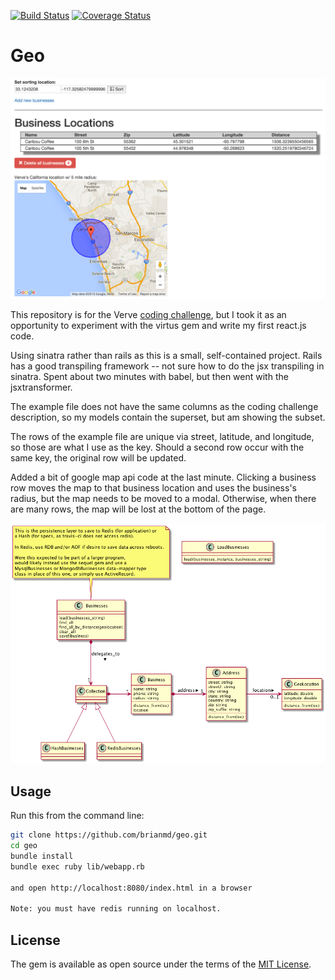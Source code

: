[![Build Status](https://api.travis-ci.org/brianmd/geo.png?branch=master)](https://travis-ci.org/brianmd/geo)  [![Coverage Status](https://coveralls.io/repos/brianmd/geo/badge.png?branch=master&service=github)](https://coveralls.io/github/brianmd/geo?branch=master)

# Geo

![Alt text](docs/screenshot.png?raw=true "Screenshot")

This repository is for the Verve
[coding challenge](https://github.com/VerveWireless/software-challenge),
but I took it as an opportunity
to experiment with the virtus gem and write my first react.js code.

Using sinatra rather than rails as this is a small, self-contained project.
Rails has a good transpiling framework -- not sure how to do the jsx
transpiling in sinatra. Spent about two minutes with babel, but then went with the jsxtransformer.

The example file does not have the same columns as the coding challenge description,
so my models contain the superset, but am showing the subset.

The rows of the example file are unique via street, latitude, and longitude, so
those are what I use as the key. Should a second row occur with the same key,
the original row will be updated.

Added a bit of google map api code at the last minute.
Clicking a business row moves the map to that business location and uses the
business's radius, but the map needs to be moved to a
modal. Otherwise, when there are many rows, the map will be lost at the bottom
of the page.

![Alt text](docs/verve.png?raw=true "Class Diagram")

## Usage

Run this from the command line:

```sh
git clone https://github.com/brianmd/geo.git
cd geo
bundle install
bundle exec ruby lib/webapp.rb

and open http://localhost:8080/index.html in a browser

Note: you must have redis running on localhost.
```

## License

The gem is available as open source under the terms of the [MIT License](http://opensource.org/licenses/MIT).
